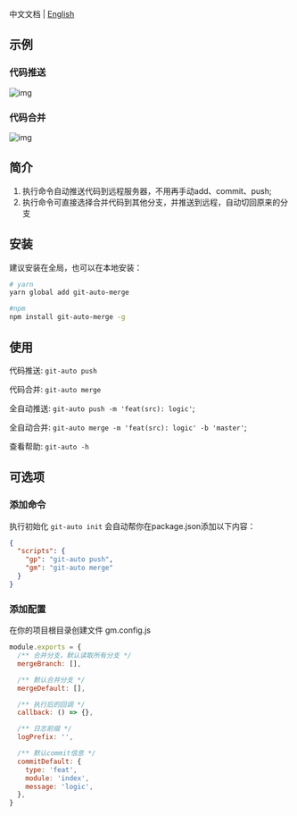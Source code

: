 中文文档 | [English](README.md)

## 示例
### 代码推送
![img](https://s4.ax1x.com/2021/12/27/TBRXFO.gif)

### 代码合并
![img](https://s4.ax1x.com/2021/12/27/TBRol9.gif)


## 简介
1. 执行命令自动推送代码到远程服务器，不用再手动add、commit、push; 
2. 执行命令可直接选择合并代码到其他分支，并推送到远程，自动切回原来的分支

## 安装
建议安装在全局，也可以在本地安装：
```bash
# yarn
yarn global add git-auto-merge

#npm
npm install git-auto-merge -g
```

## 使用
代码推送: `git-auto push`

代码合并: `git-auto merge`

全自动推送: `git-auto push -m 'feat(src): logic'`;

全自动合并: `git-auto merge -m 'feat(src): logic' -b 'master'`;

查看帮助: `git-auto -h`

## 可选项
### 添加命令
执行初始化 `git-auto init` 会自动帮你在package.json添加以下内容：

```json
{
  "scripts": {
    "gp": "git-auto push",
    "gm": "git-auto merge"
  }
}
```

### 添加配置
在你的项目根目录创建文件 gm.config.js

```js
module.exports = {
  /** 合并分支，默认读取所有分支 */
  mergeBranch: [],

  /** 默认合并分支 */
  mergeDefault: [],

  /** 执行后的回调 */
  callback: () => {},

  /** 日志前缀 */
  logPrefix: '',

  /** 默认commit信息 */
  commitDefault: {
    type: 'feat',
    module: 'index',
    message: 'logic',
  },
}
```
